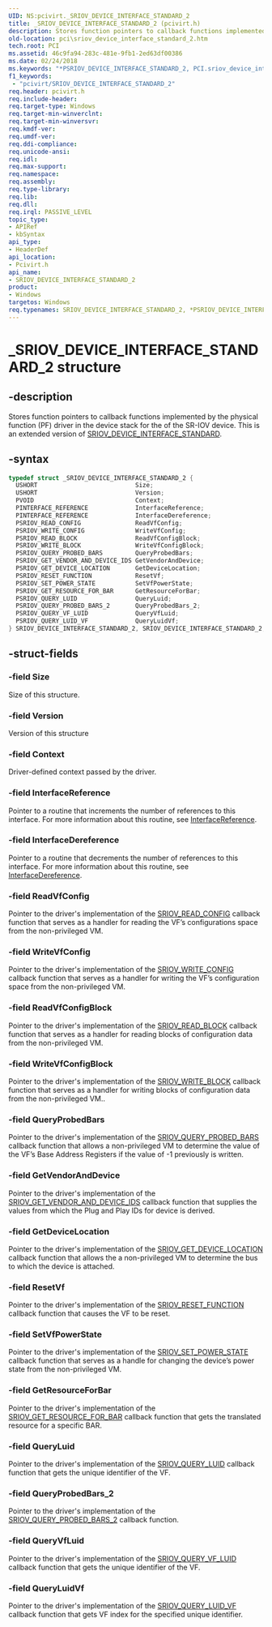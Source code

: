 ```yaml
---
UID: NS:pcivirt._SRIOV_DEVICE_INTERFACE_STANDARD_2
title: _SRIOV_DEVICE_INTERFACE_STANDARD_2 (pcivirt.h)
description: Stores function pointers to callback functions implemented by the physical function (PF) driver in the device stack for the of the SR-IOV device. This is an extended version of SRIOV_DEVICE_INTERFACE_STANDARD.
old-location: pci\sriov_device_interface_standard_2.htm
tech.root: PCI
ms.assetid: 46c9fa94-283c-481e-9fb1-2ed63df00386
ms.date: 02/24/2018
ms.keywords: "*PSRIOV_DEVICE_INTERFACE_STANDARD_2, PCI.sriov_device_interface_standard_2, SRIOV_DEVICE_INTERFACE_STANDARD_2, SRIOV_DEVICE_INTERFACE_STANDARD_2 structure [Buses], _SRIOV_DEVICE_INTERFACE_STANDARD_2, pcivirt/SRIOV_DEVICE_INTERFACE_STANDARD_2"
f1_keywords:
 - "pcivirt/SRIOV_DEVICE_INTERFACE_STANDARD_2"
req.header: pcivirt.h
req.include-header:
req.target-type: Windows
req.target-min-winverclnt:
req.target-min-winversvr:
req.kmdf-ver:
req.umdf-ver:
req.ddi-compliance:
req.unicode-ansi:
req.idl:
req.max-support:
req.namespace:
req.assembly:
req.type-library:
req.lib:
req.dll:
req.irql: PASSIVE_LEVEL
topic_type:
- APIRef
- kbSyntax
api_type:
- HeaderDef
api_location:
- Pcivirt.h
api_name:
- SRIOV_DEVICE_INTERFACE_STANDARD_2
product:
- Windows
targetos: Windows
req.typenames: SRIOV_DEVICE_INTERFACE_STANDARD_2, *PSRIOV_DEVICE_INTERFACE_STANDARD_2
---
```


# _SRIOV_DEVICE_INTERFACE_STANDARD_2 structure


## -description


Stores function pointers to callback functions implemented by the physical function (PF) driver  in the device stack for the of the SR-IOV device. This is an extended version of <a href="https://docs.microsoft.com/windows-hardware/drivers/ddi/pcivirt/ns-pcivirt-_sriov_device_interface_standard">SRIOV_DEVICE_INTERFACE_STANDARD</a>.


## -syntax


```cpp
typedef struct _SRIOV_DEVICE_INTERFACE_STANDARD_2 {
  USHORT                           Size;
  USHORT                           Version;
  PVOID                            Context;
  PINTERFACE_REFERENCE             InterfaceReference;
  PINTERFACE_REFERENCE             InterfaceDereference;
  PSRIOV_READ_CONFIG               ReadVfConfig;
  PSRIOV_WRITE_CONFIG              WriteVfConfig;
  PSRIOV_READ_BLOCK                ReadVfConfigBlock;
  PSRIOV_WRITE_BLOCK               WriteVfConfigBlock;
  PSRIOV_QUERY_PROBED_BARS         QueryProbedBars;
  PSRIOV_GET_VENDOR_AND_DEVICE_IDS GetVendorAndDevice;
  PSRIOV_GET_DEVICE_LOCATION       GetDeviceLocation;
  PSRIOV_RESET_FUNCTION            ResetVf;
  PSRIOV_SET_POWER_STATE           SetVfPowerState;
  PSRIOV_GET_RESOURCE_FOR_BAR      GetResourceForBar;
  PSRIOV_QUERY_LUID                QueryLuid;
  PSRIOV_QUERY_PROBED_BARS_2       QueryProbedBars_2;
  PSRIOV_QUERY_VF_LUID             QueryVfLuid;
  PSRIOV_QUERY_LUID_VF             QueryLuidVf;
} SRIOV_DEVICE_INTERFACE_STANDARD_2, SRIOV_DEVICE_INTERFACE_STANDARD_2;
```


## -struct-fields




### -field Size

Size of this structure.


### -field Version

Version of this structure


### -field Context

Driver-defined context passed by the driver.


### -field InterfaceReference

Pointer to a routine that increments the number of references to this interface. For more information about this routine, see <a href="https://docs.microsoft.com/windows-hardware/drivers/ddi/wdm/nc-wdm-pinterface_reference">InterfaceReference</a>.


### -field InterfaceDereference

Pointer to a routine that decrements the number of references to this interface. For more information about this routine, see <a href="https://docs.microsoft.com/windows-hardware/drivers/ddi/wdm/nc-wdm-pinterface_dereference">InterfaceDereference</a>.


### -field ReadVfConfig

Pointer to the driver's implementation of the <a href="https://docs.microsoft.com/windows-hardware/drivers/ddi/pcivirt/nc-pcivirt-sriov_read_config">SRIOV_READ_CONFIG</a> callback function that serves as a handler for reading the VF’s configurations space from the non-privileged VM.


### -field WriteVfConfig

Pointer to the driver's implementation of the <a href="https://docs.microsoft.com/windows-hardware/drivers/ddi/pcivirt/nc-pcivirt-sriov_write_config">SRIOV_WRITE_CONFIG</a> callback function that serves as a handler for writing the VF’s configuration space from the non-privileged VM.


### -field ReadVfConfigBlock

Pointer to the driver's implementation of the <a href="https://docs.microsoft.com/windows-hardware/drivers/ddi/pcivirt/nc-pcivirt-sriov_read_block">SRIOV_READ_BLOCK</a> callback function that serves as a handler for reading blocks of configuration data from the non-privileged VM.


### -field WriteVfConfigBlock

Pointer to the driver's implementation of the <a href="https://docs.microsoft.com/windows-hardware/drivers/ddi/pcivirt/nc-pcivirt-sriov_write_block">SRIOV_WRITE_BLOCK</a> callback function that serves as a handler for writing blocks of configuration data from the non-privileged VM..


### -field QueryProbedBars

Pointer to the driver's implementation of the <a href="https://docs.microsoft.com/windows-hardware/drivers/ddi/pcivirt/nc-pcivirt-sriov_query_probed_bars">SRIOV_QUERY_PROBED_BARS</a> callback function that allows a non-privileged VM to determine the value of the VF’s Base Address Registers if the value of -1 previously is written.


### -field GetVendorAndDevice

Pointer to the driver's implementation of the <a href="https://docs.microsoft.com/windows-hardware/drivers/ddi/pcivirt/nc-pcivirt-sriov_get_vendor_and_device_ids">SRIOV_GET_VENDOR_AND_DEVICE_IDS</a> callback function that supplies the values from which the Plug and Play IDs for device is derived.


### -field GetDeviceLocation

Pointer to the driver's implementation of the <a href="https://docs.microsoft.com/windows-hardware/drivers/ddi/pcivirt/nc-pcivirt-sriov_get_device_location">SRIOV_GET_DEVICE_LOCATION</a> callback function that allows the a non-privileged VM to determine the bus to which the device is attached.


### -field ResetVf

Pointer to the driver's implementation of the <a href="https://docs.microsoft.com/windows-hardware/drivers/ddi/pcivirt/nc-pcivirt-sriov_reset_function">SRIOV_RESET_FUNCTION</a> callback function that causes the VF to be reset.


### -field SetVfPowerState

Pointer to the driver's implementation of the <a href="https://docs.microsoft.com/windows-hardware/drivers/ddi/pcivirt/nc-pcivirt-sriov_set_power_state">SRIOV_SET_POWER_STATE</a> callback function that serves as a handle for changing the device’s power state from the non-privileged VM.


### -field GetResourceForBar

Pointer to the driver's implementation of the <a href="https://docs.microsoft.com/windows-hardware/drivers/ddi/pcivirt/nc-pcivirt-sriov_get_resource_for_bar">SRIOV_GET_RESOURCE_FOR_BAR</a> callback function that gets the translated resource for a specific BAR.


### -field QueryLuid

Pointer to the driver's implementation of the <a href="https://docs.microsoft.com/windows-hardware/drivers/ddi/pcivirt/nc-pcivirt-sriov_query_luid">SRIOV_QUERY_LUID</a> callback function that gets the unique identifier of the VF.


### -field QueryProbedBars_2

Pointer to the driver's implementation of the <a href="https://docs.microsoft.com/windows-hardware/drivers/ddi/pcivirt/nc-pcivirt-sriov_query_probed_bars_2">SRIOV_QUERY_PROBED_BARS_2</a> callback function.


### -field QueryVfLuid

Pointer to the driver's implementation of the <a href="https://docs.microsoft.com/windows-hardware/drivers/ddi/pcivirt/nc-pcivirt-sriov_query_vf_luid">SRIOV_QUERY_VF_LUID</a> callback function that gets the unique identifier of the VF.


### -field QueryLuidVf

Pointer to the driver's implementation of the <a href="https://docs.microsoft.com/windows-hardware/drivers/ddi/pcivirt/nc-pcivirt-sriov_query_luid_vf">SRIOV_QUERY_LUID_VF</a> callback function that gets VF index for the specified unique identifier.

